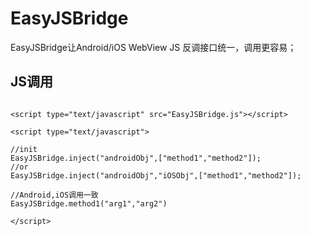 # EasyJSBridge

EasyJSBridge让Android/iOS WebView JS 反调接口统一，调用更容易；

## JS调用

```

<script type="text/javascript" src="EasyJSBridge.js"></script>

<script type="text/javascript">

//init
EasyJSBridge.inject("androidObj",["method1","method2"]);
//or
EasyJSBridge.inject("androidObj","iOSObj",["method1","method2"]);

//Android,iOS调用一致
EasyJSBridge.method1("arg1","arg2")

</script>


```
